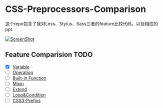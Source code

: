 CSS-Preprocessors-Comparison
============================

这个repo包含了我对Less、Stylus、Sass三者的feature比较代码，以及相应的ppt.

[![ScreenShot](https://raw.github.com/abruzzihraig/CSS-Preprocessors-Comparison/master/screenshot.png)](http://slides.com/abruzzihraig/css-preprocessors-comparison)

## Feature Comparision TODO 
- [x] [Variable](https://github.com/abruzzihraig/CSS-Preprocessors-Comparison/tree/variable/origin)
- [ ] [Operation]()
- [ ] [Built-in Function]()
- [ ] [Mixin]()
- [ ] [Extend]()
- [ ] [Loop&Condition]()
- [ ] [CSS3-Prefixs]()
